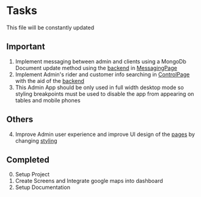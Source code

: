 # Tasks

This file will be constantly updated

## Important
1. Implement messaging between admin and clients using a MongoDb Document update method
   using the [backend](https://github.com/AbelTattah/Pkg-Del) in [MessagingPage](/src/Pages/Messaging.js)
2. Implement Admin's rider and customer info searching in [ControlPage](/src/Pages/Control.js) with the
   aid of the [backend](https://github.com/AbelTattah/Pkg-Del)
3. This Admin App should be only used in full width desktop mode so styling breakpoints must
   be used to disable the app from appearing on tables and mobile phones



## Others
4. Improve Admin user experience and improve UI design of the [pages](/src/Pages/) by
changing [styling](/src/Styling/)


## Completed
0. Setup Project 
00. Create Screens and Integrate google maps into dashboard
000. Setup Documentation